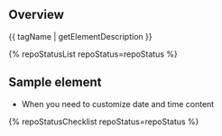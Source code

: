 ## Overview

{{ tagName | getElementDescription }}

{% repoStatusList repoStatus=repoStatus %}


## Sample element

<rh-timestamp></rh-timestamp>


- When you need to customize date and time content

{% repoStatusChecklist repoStatus=repoStatus %}
